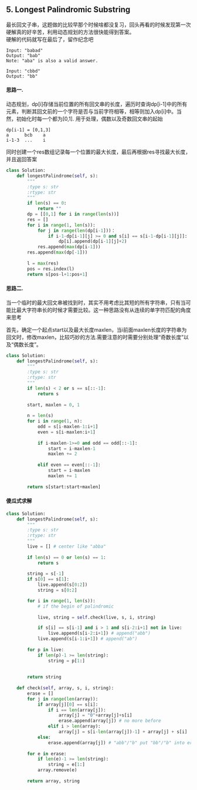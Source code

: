 ## 5. Longest Palindromic Substring

最长回文子串，这题做的比较早那个时候啥都没复习，回头再看的时候发现第一次硬解真的好辛苦，利用动态规划的方法很快能得到答案。  
硬解的代码就写在最后了，留作纪念吧

```
Input: "babad"
Output: "bab"
Note: "aba" is also a valid answer.

Input: "cbbd"
Output: "bb"
```
#### 思路一.
动态规划，dp[i]存储当前位置的所有回文串的长度，遍历时查询dp[i-1]中的所有元素，判断其回文前的一个字符是否与当前字符相等，相等则加入dp[i]中。当然，初始化时每一个都为[0,1]. 用于处理，偶数以及奇数回文串的起始
```
dp[i-1] = [0,1,3]
a      bcb    a
i-1-3  ...    i
```
同时创建一个res数组记录每一个位置的最大长度，最后再根据res寻找最大长度，并且返回答案

```python
class Solution:
    def longestPalindrome(self, s):
        """
        :type s: str
        :rtype: str
        """
        if len(s) == 0:
            return ""
        dp = [[0,1] for i in range(len(s))]
        res = []
        for i in range(1, len(s)):
            for j in range(len(dp[i-1]))：
                if i-1-dp[i-1][j] >= 0 and s[i] == s[i-1-dp[i-1][j]]:
                    dp[i].append(dp[i-1][j]+2)
            res.append(max(dp[i-1]))
        res.append(max(dp[-1]))
        
        l = max(res)
        pos = res.index(l)
        return s[pos-l+1:pos+1]
```

#### 思路二.
当一个临时的最大回文串被找到时，其实不用考虑比其短的所有字符串，只有当可能比最大字符串长的时候才需要比较。这一种思路没有从连续的单字符匹配的角度来思考

首先，确定一个起点start以及最大长度maxlen，当i前面maxlen长度的字符串为回文时，修改maxlen，比较巧妙的方法.需要注意的时需要分别处理“奇数长度”以及“偶数长度”。

```python
class Solution:
    def longestPalindrome(self, s):
        """
        :type s: str
        :rtype: str
        """
        if len(s) < 2 or s == s[::-1]:
            return s
        
        start, maxlen = 0, 1
        
        n = len(s)
        for i in range(1, n):
            odd = s[i-maxlen-1:i+1]
            even = s[i-maxlen:i+1]
            
            if i-maxlen-1>=0 and odd == odd[::-1]:
                start = i-maxlen-1
                maxlen += 2
                
            elif even == even[::-1]:
                start = i-maxlen
                maxlen += 1
        
        return s[start:start+maxlen]
```

#### 傻瓜式求解
```python
class Solution:
    def longestPalindrome(self, s):
        """
        :type s: str
        :rtype: str
        """
        live = [] # center like "abba"
       
        if len(s) == 0 or len(s) == 1:
            return s
        
        string = s[-1]
        if s[0] == s[1]:
            live.append(s[0:2])
            string = s[0:2]

        for i in range(1, len(s)):
            # if the begin of palindromic
          
            live, string = self.check(live, s, i, string)

            if s[i] == s[i-1] and i > 1 and s[i-2:i+1] not in live:
                live.append(s[i-2:i+1]) # append("abb")
            live.append(s[i-1:i+1]) # append("ab")
                
        for p in live:
            if len(p)-1 >= len(string):
                string = p[1:]
                
        
        return string
    
    def check(self, array, s, i, string):
        erase = []
        for j in range(len(array)):
            if array[j][0] == s[i]:                    
                if i == len(array[j]):
                    array[j] = "0"+array[j]+s[i]
                    erase.append(array[j]) # no more before
                elif i > len(array):
                    array[j] = s[i-len(array[j])-1] + array[j] + s[i]  # "abb"/"ab" -> "cabba"/"caba"
            else:
                erase.append(array[j]) # "abb"/"b" put "bb"/"b" into erase
        
        for e in erase:
            if len(e)-1 >= len(string):
                string = e[1:]
            array.remove(e)
        
        return array, string
            
```
